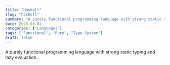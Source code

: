 ```yaml
---
title: "Haskell"
slug: "haskell"
summary: "A purely functional programming language with strong static typing and lazy evaluation."
date: 2025-08-02
categories: ["Languages"]
tags: ["Functional", "Pure", "Type System"]
draft: false
---
```


A purely functional programming language with strong static typing and lazy evaluation.

